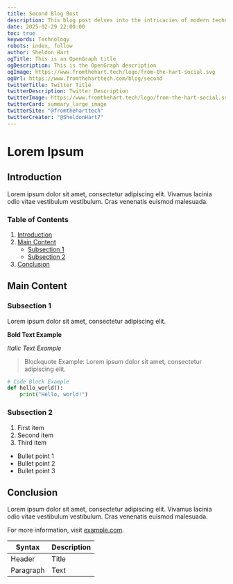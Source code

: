 ```yaml
---
title: Second Blog Bost
description: This blog post delves into the intricacies of modern technology, exploring various aspects of the tech world. From the latest advancements in software development to emerging trends in artificial intelligence, this post provides a comprehensive overview. Readers will gain insights into cutting-edge technologies, practical applications, and future predictions. Whether you're a tech enthusiast or a professional in the field, this blog post offers valuable information and thought-provoking perspectives on the ever-evolving landscape of technology.
date: 2025-02-29 22:00:00
toc: true
keywords: Technology
robots: index, follow
author: Sheldon Hart
ogTitle: This is an OpenGraph title
ogDescription: This is the OpenGraph description
ogImage: https://www.fromthehart.tech/logo/from-the-hart-social.svg
ogUrl: https://www.fromtheharttech.com/blog/second
twitterTitle: Twitter Title
twitterDescription: Twitter Description
twitterImage: https://www.fromthehart.tech/logo/from-the-hart-social.svg
twitterCard: summary_large_image
twitterSite: "@fromtheharttech"
twitterCreator: "@SheldonHart7"
---
```


# Lorem Ipsum

## Introduction

Lorem ipsum dolor sit amet, consectetur adipiscing elit. Vivamus lacinia odio vitae vestibulum vestibulum. Cras venenatis euismod malesuada.

### Table of Contents

1. [Introduction](#introduction)
2. [Main Content](#main-content)
   - [Subsection 1](#subsection-1)
   - [Subsection 2](#subsection-2)
3. [Conclusion](#conclusion)

## Main Content

### Subsection 1

Lorem ipsum dolor sit amet, consectetur adipiscing elit.

**Bold Text Example**

*Italic Text Example*

> Blockquote Example: Lorem ipsum dolor sit amet, consectetur adipiscing elit.

```python
# Code Block Example
def hello_world():
    print("Hello, world!")
```

### Subsection 2

1. First item
2. Second item
3. Third item

- Bullet point 1
- Bullet point 2
- Bullet point 3

## Conclusion

Lorem ipsum dolor sit amet, consectetur adipiscing elit. Vivamus lacinia odio vitae vestibulum vestibulum. Cras venenatis euismod malesuada.

For more information, visit [example.com](https://www.example.com).

| Syntax    | Description |
| --------- | ----------- |
| Header    | Title       |
| Paragraph | Text        |
